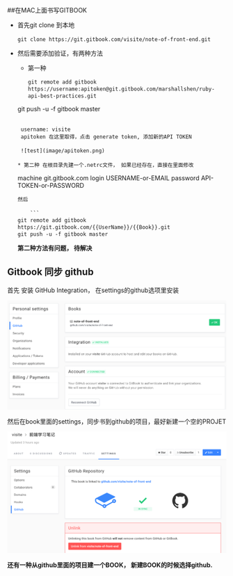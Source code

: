 ##在MAC上面书写GITBOOK
* 首先git clone 到本地

  `git clone https://git.gitbook.com/visite/note-of-front-end.git`

* 然后需要添加验证，有两种方法
	* 第一种 
	
	  ```
	  git remote add gitbook https://username:apitoken@git.gitbook.com/marshallshen/ruby-api-best-practices.git
	 git push -u -f gitbook master
	 ```
	 
	  username: visite
	  apitoken 在这里取得，点击 generate token, 添加新的API TOKEN
	
	  ![test](image/apitoken.png)
	  
	* 第二种 在根目录先建一个.netrc文件， 如果已经存在，直接在里面修改
	
	 ```
	machine git.gitbook.com
  	login USERNAME-or-EMAIL
  	password API-TOKEN-or-PASSWORD
  	```   
	然后
	
		```
   git remote add gitbook https://git.gitbook.com/{{UserName}}/{{Book}}.git
 	git push -u -f gitbook master
  	```
  	
	**第二种方法有问题， 待解决**

## Gitbook 同步 github
首先 安装 GitHub Integration， 在settings的github选项里安装

![test](image/gitbook.png)

然后在book里面的settings，同步书到github的项目，最好新建一个空的PROJET


![test](image/gitbook1.png)
	
	
**还有一种从github里面的项目建一个BOOK， 新建BOOK的时候选择github.**
	